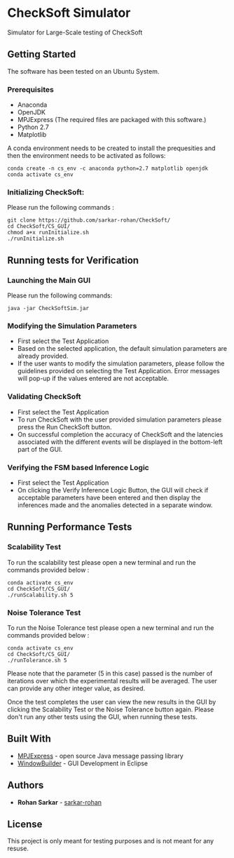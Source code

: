 # CheckSoft Simulator
Simulator for Large-Scale testing of CheckSoft

## Getting Started

The software has been tested on an Ubuntu System. 

### Prerequisites
* Anaconda 
* OpenJDK 
* MPJExpress (The required files are packaged with this software.)
* Python 2.7
* Matplotlib 

A conda environment needs to be created to install the prequesities and then the environment needs to be activated as follows: 

```
conda create -n cs_env -c anaconda python=2.7 matplotlib openjdk 
conda activate cs_env
```

### Initializing CheckSoft: 

Please run the following commands : 

```
git clone https://github.com/sarkar-rohan/CheckSoft/
cd CheckSoft/CS_GUI/
chmod a+x runInitialize.sh
./runInitialize.sh
```
## Running tests for Verification 

### Launching the Main GUI

Please run the following commands:

```
java -jar CheckSoftSim.jar
```
### Modifying the Simulation Parameters
* First select the Test Application
* Based on the selected application, the default simulation parameters are already provided. 
* If the user wants to modify the simulation parameters, please follow the guidelines provided on selecting the Test Application. Error messages will pop-up if the values entered are not acceptable. 
### Validating CheckSoft
* First select the Test Application
* To run CheckSoft with the user provided simulation parameters please press the Run CheckSoft button. 
* On successful completion the accuracy of CheckSoft and the latencies associated with the different events will be displayed in the bottom-left part of the GUI.  
### Verifying the FSM based Inference Logic 
* First select the Test Application
* On clicking the Verify Inference Logic Button, the GUI will check if acceptable parameters have been entered and then display the inferences made and the anomalies detected in a separate window. 
## Running Performance Tests
### Scalability Test
To run the scalability test please open a new terminal and run the commands provided below :


```
conda activate cs_env
cd CheckSoft/CS_GUI/
./runScalability.sh 5
```

### Noise Tolerance Test
To run the Noise Tolerance test please open a new terminal and run the commands provided below :


```
conda activate cs_env
cd CheckSoft/CS_GUI/
./runTolerance.sh 5
```
Please note that the parameter (5 in this case) passed is the number of iterations over which the experimental results will be averaged. The user can provide any other integer value, as desired.

Once the test completes the user can view the new results in the GUI by clicking the Scalability Test or the Noise Tolerance button again.
Please don't run any other tests using the GUI, when running these tests. 

## Built With

* [MPJExpress](http://mpj-express.org/) - open source Java message passing library
* [WindowBuilder](https://www.eclipse.org/windowbuilder/) - GUI Development in Eclipse

## Authors

* **Rohan Sarkar** - [sarkar-rohan](https://github.com/sarkar-rohan)

## License

This project is only meant for testing purposes and is not meant for any resuse. 

